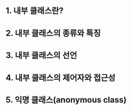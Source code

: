 ## 1. 내부 클래스란?
## 2. 내부 클래스의 종류와 특징
## 3. 내부 클래스의 선언
## 4. 내부 클래스의 제어자와 접근성
## 5. 익명 클래스(anonymous class)
